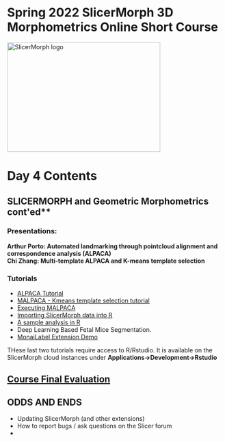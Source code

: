 # Spring 2022 SlicerMorph 3D Morphometrics Online Short Course 
<img alt="SlicerMorph logo" width="358" height="256" src="https://github.com/SlicerMorph/SlicerMorph.github.io/blob/master/SlicerMorph_Logos/SlicerMorph_Final_Logos-V2.jpg">

# Day 4 Contents

## SLICERMORPH and Geometric Morphometrics  cont'ed**

### Presentations: 

**Arthur Porto: Automated landmarking through pointcloud alignment and correspondence analysis (ALPACA)** <br>
**Chi Zhang: Multi-template ALPACA and K-means template selection**

### Tutorials
* [ALPACA Tutorial](https://github.com/SlicerMorph/Tutorials/tree/main/ALPACA#readme)
* [MALPACA - Kmeans template selection tutorial](https://github.com/SlicerMorph/Tutorials/blob/main/MALPACA/K-means_templates_selection.md)
* [Executing MALPACA](https://github.com/SlicerMorph/Tutorials/blob/main/MALPACA/MALPACA.md)
* [Importing SlicerMorph data into R](https://github.com/SlicerMorph/Tutorials/tree/main/GPA_3)
* [A sample analysis in R](https://github.com/SlicerMorph/Tutorials/blob/main/GPA_3/parser_and_sample_R_analysis.md)
* Deep Learning Based Fetal Mice Segmentation.
* [MonaiLabel Extension Demo](https://github.com/Project-MONAI/MONAILabel#readme)

THese last two tutorials require access to R/Rstudio. It is available on the SlicerMorph cloud instances under **Applications->Development->Rstudio**

## [Course Final Evaluation](https://docs.google.com/forms/d/e/1FAIpQLScgmWxw3HDQocwEIbTmHHTmxctwYWJJxIZd2xGWCZzlDsA6ZA/viewform?usp=sf_link) 

## ODDS AND ENDS

* Updating SlicerMorph (and other extensions)
* How to report bugs / ask questions on the Slicer forum
* 
